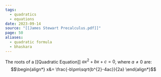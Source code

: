 ```yaml
---
tags:
  - quadratics
  - equations
date: 2023-09-14
source: "[[James Stewart Precalculus.pdf]]"
page: 50
aliases:
  - quadratic formula
  - bhaskara
---
```

The roots of a [[Quadratic Equation]] $ax^{2}+bx+c= 0$, where $a\ne0$ are:
$$\begin{align*}
x&= \frac{-b\pm\sqrt{b^{2}-4ac}}{2a}
\end{align*}$$

